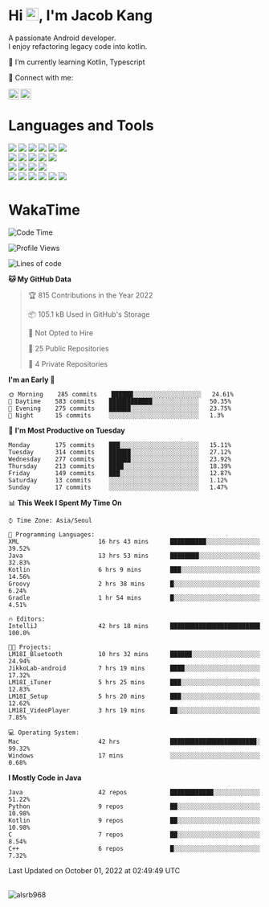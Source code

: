 # Hi <img src="https://media.giphy.com/media/hvRJCLFzcasrR4ia7z/giphy.gif" width="25px">, I'm Jacob Kang
A passionate Android developer.
</br>
I enjoy refactoring legacy code into kotlin.

🌱 I’m currently learning Kotlin, Typescript

🤝 Connect with me:

<a href="https://www.linkedin.com/in/minkyu-kang-b7477b1b2/"><img align="left" src="https://raw.githubusercontent.com/yushi1007/yushi1007/main/images/linkedin.svg" alt="Minkyu Kang | LinkedIn" width="21px"/></a>
<a href="https://www.instagram.com/_jacob_kang/"><img align="left" src="https://raw.githubusercontent.com/yushi1007/yushi1007/main/images/instagram.svg" alt="Jacob Kang | Instagram" width="21px"/></a>

</br>

# Languages and Tools

<div align="left">
<img src="https://img.shields.io/badge/java-007396?logo=java&logoColor=white"/>
<img src="https://img.shields.io/badge/kotlin-7F52FF?logo=kotlin&logoColor=white"/>
<img src="https://img.shields.io/badge/python-3776AB?logo=python&logoColor=white"/>
<img src="https://img.shields.io/badge/bash shell-4EAA25?logo=gnubash&logoColor=white"/>
<img src="https://img.shields.io/badge/c-A8B9CC?logo=c&logoColor=white"/>
<img src="https://img.shields.io/badge/c++-00599C?logo=c%2b%2b&logoColor=white"/>
</div>
<div align="left">
<img src="https://img.shields.io/badge/git-F05032?logo=git&logoColor=white"/>
<img src="https://img.shields.io/badge/github-181717?logo=github&logoColor=white"/>
<img src="https://img.shields.io/badge/mysql-4479A1?logo=mysql&logoColor=white"/>
<img src="https://img.shields.io/badge/sqlite-003B57?logo=sqlite&logoColor=white"/>
<img src="https://img.shields.io/badge/amazon AWS-232F3E?logo=amazonaws&logoColor=white"/>
</div>
<div align="left">
<img src="https://img.shields.io/badge/android-3DDC84?logo=android&logoColor=white"/>
<img src="https://img.shields.io/badge/linux-FCC624?logo=linux&logoColor=white"/>
<img src="https://img.shields.io/badge/flask-000000?logo=flask&logoColor=white"/>
<img src="https://img.shields.io/badge/arduino-00979D?logo=arduino&logoColor=white"/>
</div>
<div align="left">
<img src="https://img.shields.io/badge/slack-4A154B?logo=slack&logoColor=white"/>
<img src="https://img.shields.io/badge/notion-000000?logo=notion&logoColor=white"/>
<img src="https://img.shields.io/badge/jira-0052CC?logo=jira&logoColor=white"/>
<img src="https://img.shields.io/badge/postman-FF6C37?logo=postman&logoColor=white"/>
<img src="https://img.shields.io/badge/intellij-000000?logo=intellijidea&logoColor=white"/>
<img src="https://img.shields.io/badge/pycharm-000000?logo=pycharm&logoColor=white"/>
</div>

# WakaTime

<!--START_SECTION:waka-->
![Code Time](http://img.shields.io/badge/Code%20Time-1%2C296%20hrs%2052%20mins-blue)

![Profile Views](http://img.shields.io/badge/Profile%20Views-0-blue)

![Lines of code](https://img.shields.io/badge/From%20Hello%20World%20I%27ve%20Written-170%20Thousand%20lines%20of%20code-blue)

**🐱 My GitHub Data** 

> 🏆 815 Contributions in the Year 2022
 > 
> 📦 105.1 kB Used in GitHub's Storage 
 > 
> 🚫 Not Opted to Hire
 > 
> 📜 25 Public Repositories 
 > 
> 🔑 4 Private Repositories  
 > 
**I'm an Early 🐤** 

```text
🌞 Morning    285 commits    ██████░░░░░░░░░░░░░░░░░░░   24.61% 
🌆 Daytime    583 commits    ████████████░░░░░░░░░░░░░   50.35% 
🌃 Evening    275 commits    ██████░░░░░░░░░░░░░░░░░░░   23.75% 
🌙 Night      15 commits     ░░░░░░░░░░░░░░░░░░░░░░░░░   1.3%

```
📅 **I'm Most Productive on Tuesday** 

```text
Monday       175 commits    ███░░░░░░░░░░░░░░░░░░░░░░   15.11% 
Tuesday      314 commits    ██████░░░░░░░░░░░░░░░░░░░   27.12% 
Wednesday    277 commits    ██████░░░░░░░░░░░░░░░░░░░   23.92% 
Thursday     213 commits    ████░░░░░░░░░░░░░░░░░░░░░   18.39% 
Friday       149 commits    ███░░░░░░░░░░░░░░░░░░░░░░   12.87% 
Saturday     13 commits     ░░░░░░░░░░░░░░░░░░░░░░░░░   1.12% 
Sunday       17 commits     ░░░░░░░░░░░░░░░░░░░░░░░░░   1.47%

```


📊 **This Week I Spent My Time On** 

```text
⌚︎ Time Zone: Asia/Seoul

💬 Programming Languages: 
XML                      16 hrs 43 mins      ██████████░░░░░░░░░░░░░░░   39.52% 
Java                     13 hrs 53 mins      ████████░░░░░░░░░░░░░░░░░   32.83% 
Kotlin                   6 hrs 9 mins        ███░░░░░░░░░░░░░░░░░░░░░░   14.56% 
Groovy                   2 hrs 38 mins       █░░░░░░░░░░░░░░░░░░░░░░░░   6.24% 
Gradle                   1 hr 54 mins        █░░░░░░░░░░░░░░░░░░░░░░░░   4.51%

🔥 Editors: 
IntelliJ                 42 hrs 18 mins      █████████████████████████   100.0%

🐱‍💻 Projects: 
LM18I_Bluetooth          10 hrs 32 mins      ██████░░░░░░░░░░░░░░░░░░░   24.94% 
JikkoLab-android         7 hrs 19 mins       ████░░░░░░░░░░░░░░░░░░░░░   17.32% 
LM18I_iTuner             5 hrs 25 mins       ███░░░░░░░░░░░░░░░░░░░░░░   12.83% 
LM18I_Setup              5 hrs 20 mins       ███░░░░░░░░░░░░░░░░░░░░░░   12.62% 
LM18I_VideoPlayer        3 hrs 19 mins       ██░░░░░░░░░░░░░░░░░░░░░░░   7.85%

💻 Operating System: 
Mac                      42 hrs              ████████████████████████░   99.32% 
Windows                  17 mins             ░░░░░░░░░░░░░░░░░░░░░░░░░   0.68%

```

**I Mostly Code in Java** 

```text
Java                     42 repos            ████████████░░░░░░░░░░░░░   51.22% 
Python                   9 repos             ██░░░░░░░░░░░░░░░░░░░░░░░   10.98% 
Kotlin                   9 repos             ██░░░░░░░░░░░░░░░░░░░░░░░   10.98% 
C                        7 repos             ██░░░░░░░░░░░░░░░░░░░░░░░   8.54% 
C++                      6 repos             █░░░░░░░░░░░░░░░░░░░░░░░░   7.32%

```



 Last Updated on October 01, 2022 at 02:49:49 UTC
<!--END_SECTION:waka-->

</br>

<div align="left">
<img align="left" src="https://github-readme-stats.vercel.app/api/top-langs?username=alsrb968&show_icons=true&locale=en&layout=compact&theme=dark" alt="alsrb968" />
</div>
